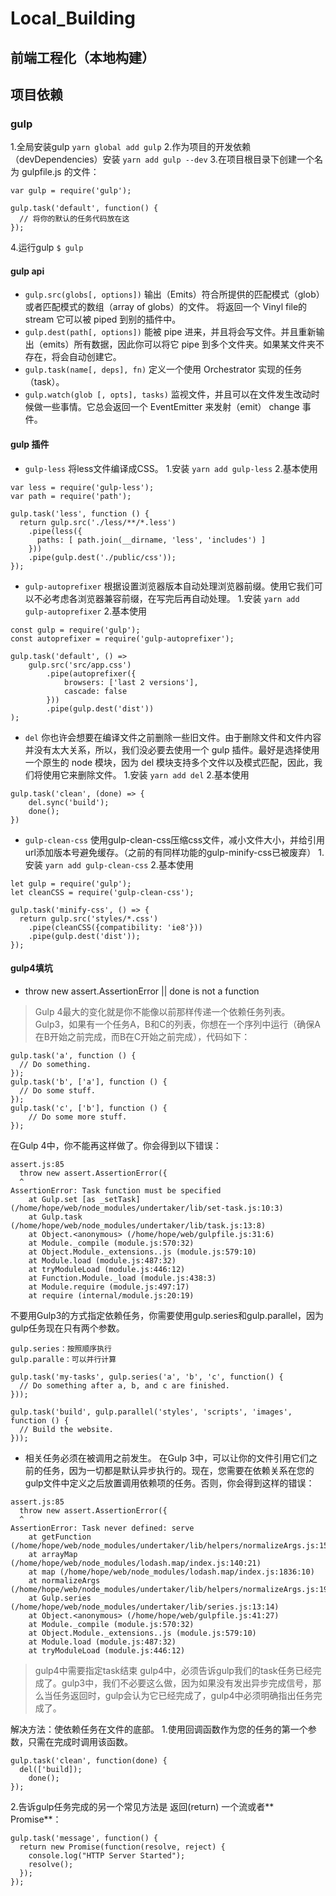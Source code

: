# Local_Building

## 前端工程化（本地构建）

## 项目依赖

### gulp
1.全局安装gulp
`yarn global add gulp`
2.作为项目的开发依赖（devDependencies）安装
`yarn add gulp --dev`
3.在项目根目录下创建一个名为 gulpfile.js 的文件：
```
var gulp = require('gulp');

gulp.task('default', function() {
  // 将你的默认的任务代码放在这
});

```
4.运行gulp
`$ gulp`

#### gulp api
* `gulp.src(globs[, options])`
输出（Emits）符合所提供的匹配模式（glob）或者匹配模式的数组（array of globs）的文件。 将返回一个 Vinyl file的 stream 它可以被 piped 到别的插件中。
* `gulp.dest(path[, options])`
能被 pipe 进来，并且将会写文件。并且重新输出（emits）所有数据，因此你可以将它 pipe 到多个文件夹。如果某文件夹不存在，将会自动创建它。
* `gulp.task(name[, deps], fn)`
定义一个使用 Orchestrator 实现的任务（task）。
* `gulp.watch(glob [, opts], tasks)`
监视文件，并且可以在文件发生改动时候做一些事情。它总会返回一个 EventEmitter 来发射（emit） change 事件。

#### gulp 插件
* `gulp-less`
将less文件编译成CSS。
1.安装
`yarn add gulp-less`
2.基本使用
```
var less = require('gulp-less');
var path = require('path');
 
gulp.task('less', function () {
  return gulp.src('./less/**/*.less')
    .pipe(less({
      paths: [ path.join(__dirname, 'less', 'includes') ]
    }))
    .pipe(gulp.dest('./public/css'));
});

```
* `gulp-autoprefixer`
根据设置浏览器版本自动处理浏览器前缀。使用它我们可以不必考虑各浏览器兼容前缀，在写完后再自动处理。
1.安装
`yarn add gulp-autoprefixer`
2.基本使用
```
const gulp = require('gulp');
const autoprefixer = require('gulp-autoprefixer');
 
gulp.task('default', () =>
    gulp.src('src/app.css')
        .pipe(autoprefixer({
            browsers: ['last 2 versions'],
            cascade: false
        }))
        .pipe(gulp.dest('dist'))
);

```
* `del`
你也许会想要在编译文件之前删除一些旧文件。由于删除文件和文件内容并没有太大关系，所以，我们没必要去使用一个 gulp 插件。最好是选择使用一个原生的 node 模块，因为 del 模块支持多个文件以及模式匹配，因此，我们将使用它来删除文件。
1.安装
`yarn add del`
2.基本使用
```
gulp.task('clean', (done) => {
    del.sync('build');
    done();
})

```
* `gulp-clean-css`
使用gulp-clean-css压缩css文件，减小文件大小，并给引用url添加版本号避免缓存。（之前的有同样功能的gulp-minify-css已被废弃）
1.安装
`yarn add gulp-clean-css`
2.基本使用
```
let gulp = require('gulp');
let cleanCSS = require('gulp-clean-css');
 
gulp.task('minify-css', () => {
  return gulp.src('styles/*.css')
    .pipe(cleanCSS({compatibility: 'ie8'}))
    .pipe(gulp.dest('dist'));
});

```

#### gulp4填坑
* throw new assert.AssertionError || done is not a function
> Gulp 4最大的变化就是你不能像以前那样传递一个依赖任务列表。
Gulp3，如果有一个任务A，B和C的列表，你想在一个序列中运行（确保A在B开始之前完成，而B在C开始之前完成），代码如下：
```
gulp.task('a', function () {
  // Do something.
});
gulp.task('b', ['a'], function () {
  // Do some stuff.
});
gulp.task('c', ['b'], function () {
    // Do some more stuff.
});

```
在Gulp 4中，你不能再这样做了。你会得到以下错误：
```
assert.js:85
  throw new assert.AssertionError({
  ^
AssertionError: Task function must be specified
    at Gulp.set [as _setTask] (/home/hope/web/node_modules/undertaker/lib/set-task.js:10:3)
    at Gulp.task (/home/hope/web/node_modules/undertaker/lib/task.js:13:8)
    at Object.<anonymous> (/home/hope/web/gulpfile.js:31:6)
    at Module._compile (module.js:570:32)
    at Object.Module._extensions..js (module.js:579:10)
    at Module.load (module.js:487:32)
    at tryModuleLoad (module.js:446:12)
    at Function.Module._load (module.js:438:3)
    at Module.require (module.js:497:17)
    at require (internal/module.js:20:19)

```
不要用Gulp3的方式指定依赖任务，你需要使用gulp.series和gulp.parallel，因为gulp任务现在只有两个参数。
```
gulp.series：按照顺序执行
gulp.paralle：可以并行计算

```
```
gulp.task('my-tasks', gulp.series('a', 'b', 'c', function() {
  // Do something after a, b, and c are finished.
}));

```
```
gulp.task('build', gulp.parallel('styles', 'scripts', 'images', function () {
  // Build the website.
}));

```
* 相关任务必须在被调用之前发生。
在Gulp 3中，可以让你的文件引用它们之前的任务，因为一切都是默认异步执行的。现在，您需要在依赖关系在您的gulp文件中定义之后放置调用依赖项的任务。否则，你会得到这样的错误：
```
assert.js:85
  throw new assert.AssertionError({
  ^
AssertionError: Task never defined: serve
    at getFunction (/home/hope/web/node_modules/undertaker/lib/helpers/normalizeArgs.js:15:5)
    at arrayMap (/home/hope/web/node_modules/lodash.map/index.js:140:21)
    at map (/home/hope/web/node_modules/lodash.map/index.js:1836:10)
    at normalizeArgs (/home/hope/web/node_modules/undertaker/lib/helpers/normalizeArgs.js:19:10)
    at Gulp.series (/home/hope/web/node_modules/undertaker/lib/series.js:13:14)
    at Object.<anonymous> (/home/hope/web/gulpfile.js:41:27)
    at Module._compile (module.js:570:32)
    at Object.Module._extensions..js (module.js:579:10)
    at Module.load (module.js:487:32)
    at tryModuleLoad (module.js:446:12)

```
> gulp4中需要指定task结束
gulp4中，必须告诉gulp我们的task任务已经完成了。gulp3中，我们不必要这么做，因为如果没有发出异步完成信号，那么当任务返回时，gulp会认为它已经完成了，gulp4中必须明确指出任务完成了。

解决方法：使依赖任务在文件的底部。
1.使用回调函数作为您的任务的第一个参数，只需在完成时调用该函数。
```
gulp.task('clean', function(done) {
  del(['build]);
    done();
});

```
2.告诉gulp任务完成的另一个常见方法是 返回(return) 一个流或者** Promise**：
```
gulp.task('message', function() {
  return new Promise(function(resolve, reject) {
    console.log("HTTP Server Started");
    resolve();
  });
});

```

